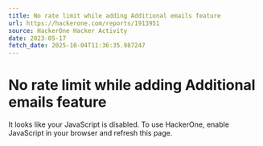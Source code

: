 ```yaml
---
title: No rate limit while adding Additional emails feature
url: https://hackerone.com/reports/1913951
source: HackerOne Hacker Activity
date: 2023-05-17
fetch_date: 2025-10-04T11:36:35.987247
---
```


# No rate limit while adding Additional emails feature

It looks like your JavaScript is disabled. To use HackerOne, enable JavaScript in your browser and refresh this page.